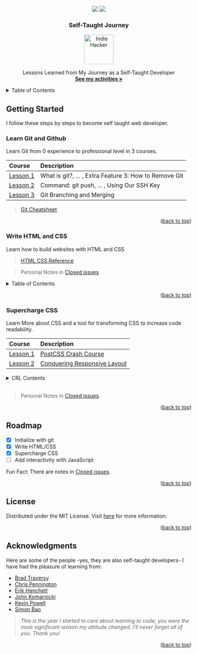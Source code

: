 <a id="readme-top"></a>
<!-- HEADER -->
<div align="center">
    <a href="https://status.badgen.net/"><img src="https://badgen.net/github/commits/a10n-jsd/self-taught-journey" /></a>
    <a href="https://status.badgen.net"><img src="https://badgen.net/github/last-commit/a10n-jsd/self-taught-journey/learn" /></a>
</div>

<div align="center">

<h3>Self-Taught Journey</h3>
<a href="https://github.com/a10n-jsd/self-taught-journey">
  <img src="https://img.freepik.com/free-vector/developer-activity-concept-illustration_114360-1554.jpg" alt="Indie Hacker" width="80" height="80">
</a>
<p>
  Lessons Learned from My Journey as a Self-Taught Developer
  <br />
    <a href="https://github.com/a10n-jsd/self-taught-journey"><strong>See my activities »</strong></a>
  <br />
</p>
</div>

<!-- TABLE OF CONTENTS -->
<details>
  <summary>Table of Contents</summary>
  <ol>
    <li>
      <a href="#getting-started">Getting Started</a>
      <ul>
        <li><a href="#learn-git-and-github">Learn Git and Github</a></li>
        <li><a href="#write-html-and-css">Write HTML-CSS</a></li>
        <li><a href="#supercharge-css">Supercharge CSS</a></li>
        <li><a href="#add-interactivity-with-javascript">Add interactivity with JavaScript</a></li>
      </ul>
    </li>
    <li><a href="#roadmap">Roadmap</a></li>
    <li><a href="#license">License</a></li>
    <li><a href="#acknowledgments">Acknowledgments</a></li>
  </ol>
</details>

<!-- GETTING STARTED -->
## Getting Started

I follow these steps by steps to become self taught web developer.

### Learn Git and Github
Learn Git from 0 experience to professional level in 3 courses.

Course|Description
:---|:---
[Lesson 1](https://www.youtube.com/watch?v=hrTQipWp6co)| What is git?, ... , Extra Feature 3: How to Remove Git 
[Lesson 2](https://www.youtube.com/watch?v=1ibmWyt8hfw)| Command: git push, ... , Using Our SSH Key
[Lesson 3](https://www.youtube.com/watch?v=Q1kHG842HoI)| Git Branching and Merging

> [Git Cheatsheet](https://supersimpledev.github.io/references/git-github-reference.pdf)


<p align="right">(<a href="#readme-top">back to top</a>)</p>

### Write HTML and CSS
Learn how to build websites with HTML and CSS

> [HTML CSS Reference](https://supersimpledev.github.io/references/html-css-reference.pdf)

> Personal Notes in [Closed issues](https://github.com/a10n-jsd/self-taught-journey/issues?q=label%3Awrite-html-css+is%3Aclosed)

<details>
  <summary>Table of Contents</summary>
  <ol>
    <li>
      <a href="https://www.youtube.com/watch?v=G3e-cpL7ofc&t=62s">HTML Basics</a>
        <ul>
          <li><a href="https://github.com/a10n-jsd/self-taught-journey/tree/main/1-write-html-css/0-code-along/lesson-01">Lesson</a></li>
          <li><a href="https://github.com/a10n-jsd/self-taught-journey/tree/main/1-write-html-css/1-exercises/lesson-01">Exercise</a></li>
      </ul>
    </li>
    <li>
      <a href="https://www.youtube.com/watch?v=G3e-cpL7ofc&t=1062s">CSS Basics</a>
        <ul>
          <li><a href="https://github.com/a10n-jsd/self-taught-journey/tree/main/1-write-html-css/0-code-along/lesson-02">Lesson</a></li>
          <li><a href="https://github.com/a10n-jsd/self-taught-journey/tree/main/1-write-html-css/1-exercises/lesson-02">Exercise</a></li>
      </ul>      
    </li>
    <li>
      <a href="https://www.youtube.com/watch?v=G3e-cpL7ofc&t=2679s">Hovers, Transitions, Shadows</a>
        <ul>
          <li><a href="https://github.com/a10n-jsd/self-taught-journey/tree/main/1-write-html-css/0-code-along/lesson-03">Lesson</a></li>
          <li><a href="https://github.com/a10n-jsd/self-taught-journey/tree/main/1-write-html-css/1-exercises/lesson-03">Exercise</a></li>
      </ul>
    </li>
    <li>
      <a href="https://www.youtube.com/watch?v=G3e-cpL7ofc&t=3790s">Chrome DevTools & CSS Box Model</a>
        <ul>
          <li><a href="https://github.com/a10n-jsd/self-taught-journey/tree/main/1-write-html-css/0-code-along/lesson-04">Lesson</a></li>
          <li><a href="https://github.com/a10n-jsd/self-taught-journey/tree/main/1-write-html-css/1-exercises/lesson-04">Exercise</a></li>
      </ul>
    </li>
    <li>
      <a href="https://www.youtube.com/watch?v=G3e-cpL7ofc&t=4650s">Text Styles</a>
        <ul>
          <li><a href="https://github.com/a10n-jsd/self-taught-journey/tree/main/1-write-html-css/0-code-along/lesson-05">Lesson</a></li>
          <li><a href="https://github.com/a10n-jsd/self-taught-journey/tree/main/1-write-html-css/1-exercises/lesson-05">Exercise</a></li>
      </ul>
    </li>
    <li>
      <a href="https://www.youtube.com/watch?v=G3e-cpL7ofc&t=6738s">The HTML Structure</a>
        <ul>
          <li><a href="https://github.com/a10n-jsd/self-taught-journey/tree/main/1-write-html-css/0-code-along/lesson-06">Lesson</a></li>
          <li><a href="https://github.com/a10n-jsd/self-taught-journey/tree/main/1-write-html-css/1-exercises/lesson-06">Exercise</a></li>
      </ul>
    </li>
    <li>
      <a href="https://www.youtube.com/watch?v=G3e-cpL7ofc&t=7868s">Images and Text Boxes</a>
        <ul>
          <li><a href="https://github.com/a10n-jsd/self-taught-journey/tree/main/1-write-html-css/0-code-along/lesson-07">Lesson</a></li>
          <li><a href="https://github.com/a10n-jsd/self-taught-journey/tree/main/1-write-html-css/1-exercises/lesson-07">Exercise</a></li>
      </ul>
    </li>
    <li>
      <a href="https://www.youtube.com/watch?v=G3e-cpL7ofc&t=8742s">CSS Display Property</a>
        <ul>
          <li><a href="https://github.com/a10n-jsd/self-taught-journey/tree/main/1-write-html-css/0-code-along/lesson-08">Lesson</a></li>
          <li><a href="https://github.com/a10n-jsd/self-taught-journey/tree/main/1-write-html-css/1-exercises/lesson-08">Exercise</a></li>
      </ul>
    </li>
      <li>
        <a href="https://www.youtube.com/watch?v=G3e-cpL7ofc&t=9298s">The div Element</a>
        <ul>
          <li><a href="https://github.com/a10n-jsd/self-taught-journey/tree/main/1-write-html-css/0-code-along/lesson-09">Lesson</a></li>
          <li><a href="https://github.com/a10n-jsd/self-taught-journey/tree/main/1-write-html-css/1-exercises/lesson-09">Exercise</a></li>
      </ul>
    </li>
    <li>
      <a href="https://www.youtube.com/watch?v=G3e-cpL7ofc&t=10015s">Nested Layouts Technique</a>
        <ul>
          <li><a href="https://github.com/a10n-jsd/self-taught-journey/tree/main/1-write-html-css/0-code-along/lesson-10">Lesson</a></li>
          <li><a href="https://github.com/a10n-jsd/self-taught-journey/blob/main/1-write-html-css/0-code-along/lesson-11/grid.html">Grid Practice</a></li>
          <li><a href="https://github.com/a10n-jsd/self-taught-journey/tree/main/1-write-html-css/1-exercises/lesson-10">Exercise</a></li>
      </ul>
    </li>
    <li>
      <a href="https://www.youtube.com/watch?v=G3e-cpL7ofc&t=11818s">CSS Grid</a>
        <ul>
          <li><a href="https://github.com/a10n-jsd/self-taught-journey/tree/main/1-write-html-css/0-code-along/lesson-11">Lesson</a></li>
          <li><a href="https://github.com/a10n-jsd/self-taught-journey/tree/main/1-write-html-css/1-exercises/lesson-11">Exercise</a></li>
      </ul>
    </li>
    <li>
      <a href="https://www.youtube.com/watch?v=G3e-cpL7ofc&t=13438s">Flexbox</a>
        <ul>
          <li><a href="https://github.com/a10n-jsd/self-taught-journey/tree/main/1-write-html-css/0-code-along/lesson-12">Lesson</a></li>
          <li><a href="https://github.com/a10n-jsd/self-taught-journey/blob/main/1-write-html-css/0-code-along/lesson-12/flexbox.html">Flexbox Practice</a></li>
          <li><a href="https://github.com/a10n-jsd/self-taught-journey/tree/main/1-write-html-css/1-exercises/lesson-12">Exercise</a></li>
      </ul>
    </li>
    <li>
      <a href="https://www.youtube.com/watch?v=G3e-cpL7ofc&t=15321s">Nested Flexbox</a>
        <ul>
          <li><a href="https://github.com/a10n-jsd/self-taught-journey/tree/main/1-write-html-css/0-code-along/lesson-13">Lesson</a></li>
          <li><a href="https://github.com/a10n-jsd/self-taught-journey/tree/main/1-write-html-css/1-exercises/lesson-13">Exercise</a></li>
      </ul>
    </li>
    <li>
      <a href="https://www.youtube.com/watch?v=G3e-cpL7ofc&t=17076s">CSS Position</a>
        <ul>
          <li><a href="https://github.com/a10n-jsd/self-taught-journey/tree/main/1-write-html-css/0-code-along/lesson-14">Lesson</a></li>
          <li><a href="https://github.com/a10n-jsd/self-taught-journey/blob/main/1-write-html-css/0-code-along/lesson-14/position.html">Position Practice</a></li>
          <li><a href="https://github.com/a10n-jsd/self-taught-journey/tree/main/1-write-html-css/1-exercises/lesson-14">Exercise</a></li>
      </ul>
    </li>
    <li>
      <a href="https://www.youtube.com/watch?v=G3e-cpL7ofc&t=18434s">Position Absolute and Relative</a>
        <ul>
          <li><a href="https://github.com/a10n-jsd/self-taught-journey/tree/main/1-write-html-css/0-code-along/lesson-15">Lesson</a></li>
          <li><a href="https://github.com/a10n-jsd/self-taught-journey/blob/main/1-write-html-css/0-code-along/lesson-15/position.html">Position Practice</a></li>
          <li><a href="https://github.com/a10n-jsd/self-taught-journey/tree/main/1-write-html-css/1-exercises/lesson-15">Exercise</a></li>
      </ul>
    </li>
    <li>
      <a href="https://www.youtube.com/watch?v=G3e-cpL7ofc&t=20029s">Finish the Project</a>
        <ul>
          <li><a href="https://github.com/a10n-jsd/self-taught-journey/tree/main/1-write-html-css/0-code-along/lesson-16">Lesson</a></li>
          <li><a href="https://github.com/a10n-jsd/self-taught-journey/tree/main/1-write-html-css/1-exercises/lesson-16">Exercise</a></li>
      </ul>
    </li>
    <li>
      <a href="https://www.youtube.com/watch?v=G3e-cpL7ofc&t=22066s">More CSS Features</a>
        <ul>
          <li><a href="https://github.com/a10n-jsd/self-taught-journey/tree/main/1-write-html-css/0-code-along/lesson-17">Lesson</a></li>
          <li><a href="https://github.com/a10n-jsd/self-taught-journey/tree/main/1-write-html-css/1-exercises/lesson-17">Exercise</a></li>
      </ul>
    </li>
  </ol>
</details>

<p align="right">(<a href="#readme-top">back to top</a>)</p>

### Supercharge CSS
Learn More about CSS and a tool for transforming CSS to increase code readability.

Course|Description
:---|:---
[Lesson 1](https://www.youtube.com/watch?v=SP8mSVSAh6s)| [PostCSS Crash Course](https://github.com/a10n-jsd/self-taught-journey/tree/main/2-supercharge-css/post-css-crash)
[Lesson 2](https://courses.kevinpowell.co/conquering-responsive-layouts)| [Conquering Responsive Layout](https://github.com/a10n-jsd/self-taught-journey/tree/main/2-supercharge-css/responsive-layout)

<details>
  <summary>CRL Contents</summary>
  <ol>
    <li>
      <a href="https://github.com/a10n-jsd/self-taught-journey/tree/main/2-supercharge-css/responsive-layout/challenge-01">Challenge 01</a>
        <ul>
          <li>Percentages vs Fixed widths</li>
          <li>Percentages on the child</li>
          <li>CSS em and rem explained</li>
          <li>Why it's a good idea to avoid heights</li>
        </ul>
    </li>
    <li>
      <a href="https://github.com/a10n-jsd/self-taught-journey/tree/main/2-supercharge-css/responsive-layout/challenge-02">Challenge 02</a>
      <ul>
          <li>Getting familiar with relative units</li>
          <li>CSS em and rem explained</li>
          <li>Why you shouldn't set font-sizes using em</li>
      </ul>
    </li>
    <li>
      <a href="https://github.com/a10n-jsd/self-taught-journey/tree/main/2-supercharge-css/responsive-layout/challenge-03">Challenge 03 </a>
      <ul>
          <li>CSS Units - vh, vw, vmin, vmax</li>
      </ul>
    </li>
    <li>
      <a href="https://github.com/a10n-jsd/self-taught-journey/tree/main/2-supercharge-css/responsive-layout/challenge-04">Challenge 04 </a>
      <ul>
          <li>box-sizing - border-box explained</li>
          <li>Why I use the BEM naming convention for my CSS</li>
          <li>Flex-intro</li>
          <li>Adding-space</li>
      </ul>
    </li>
    <li>
      <a href="https://github.com/a10n-jsd/self-taught-journey/tree/main/2-supercharge-css/responsive-layout/challenge-05">Challenge 05 </a>
      <ul>
          <li>Reducing the amount of HTML needed</li>
          <li>Adding a hero image</li>
          <li>Column widths and flexbox</li>
          <li>Ensuring the image is responsive</li>
      </ul>
    </li>
    <li>
      <a href="https://github.com/a10n-jsd/self-taught-journey/tree/main/2-supercharge-css/responsive-layout/challenge-06">Challenge 06 </a>
      <ul>
          <li>A deeper dive into flexbox</li>
          <li>Fancier up our navigation with flexbox</li>
          <li>More improvements to the navigation</li>
          <li>Centering things the easy way</li>
      </ul>
    </li>
    <li>
      <a href="https://github.com/a10n-jsd/self-taught-journey/tree/main/2-supercharge-css/responsive-layout/challenge-07">Challenge 07 </a>
      <ul>
          <li>min(), max(), and clamp() are CSS magic!</li>
          <li>Media query basics</li>
          <li>Adding one to our layout</li>
          <li>How do decide what breakpoints to use</li>
          <li>meta-viewport</li>
          <li>CSS Variables - An introduction to CSS custom properties</li>
          <li>Writing mobile-first CSS</li>
          <li>A look at min-height</li>
      </ul>
    </li>
    <li>
      <a href="https://github.com/a10n-jsd/self-taught-journey/tree/main/2-supercharge-css/responsive-layout/challenge-08">Challenge 08 </a>
      <ul>
          <li>Responsive Navigation</li>
      </ul>
    </li>
    <li>
      <a href="https://github.com/a10n-jsd/self-taught-journey/tree/main/2-supercharge-css/responsive-layout/last-challenge">Last Challenge</a>
    </li>
  </ol>
</details>
</br>

> Personal Notes in [Closed issues](https://github.com/a10n-jsd/self-taught-journey/issues?q=is%3Aclosed+label%3Asupercharge-css+).

<p align="right">(<a href="#readme-top">back to top</a>)</p>

<!-- ROADMAP -->
## Roadmap

- [x] Initialize with git
- [x] Write HTML/CSS
- [x] Supercharge CSS
- [ ] Add interactivity with JavaScript

Fun Fact: There are notes in [Closed issues](https://github.com/a10n-jsd/self-taught-journey/issues?q=is%3Aissue+is%3Aclosed).

<p align="right">(<a href="#readme-top">back to top</a>)</p>

<!-- LICENSE -->
## License

Distributed under the MIT License. Visit [here](https://opensource.org/license/mit) for more information.

<p align="right">(<a href="#readme-top">back to top</a>)</p>

<!-- ACKNOWLEDGMENTS -->
## Acknowledgments
Here are some of the people -yes, they are also self-taught developers- I have had the pleasure of learning from:

* [Brad Traversy](https://traversymedia.com)
* [Chris Pennington](https://chrispennington.blog)
* [Erik Hanchett](https://www.programwitherik.com/)
* [John Komarnicki](https://johnkomarnicki.com)
* [Kevin Powell](https://kevinpowell.co)
* [Simon Bao](https://supersimple.dev)

> *This is the year I started to care about learning to code; you were the most significant reason my attitude changed. I’ll never forget all of you. Thank you!*

<p align="right">(<a href="#readme-top">back to top</a>)</p>

